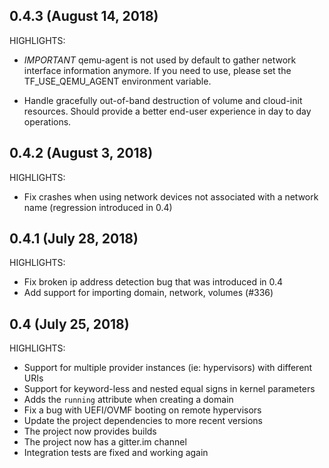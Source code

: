 ## 0.4.3 (August 14, 2018)

HIGHLIGHTS:

* *IMPORTANT* qemu-agent is not used by default to gather network
  interface information anymore. If you need to use, please set
  the TF_USE_QEMU_AGENT environment variable.

* Handle gracefully out-of-band destruction of volume and cloud-init
  resources. Should provide a better end-user experience in day to day
  operations.

## 0.4.2 (August 3, 2018)

HIGHLIGHTS:

* Fix crashes when using network devices not associated with a
  network name (regression introduced in 0.4)

## 0.4.1 (July 28, 2018)

HIGHLIGHTS:

* Fix broken ip address detection bug that was introduced in 0.4
* Add support for importing domain, network, volumes (#336)

## 0.4 (July 25, 2018)

HIGHLIGHTS:

* Support for multiple provider instances (ie: hypervisors) with different URIs
* Support for keyword-less and nested equal signs in kernel parameters
* Adds the `running` attribute when creating a domain
* Fix a bug with UEFI/OVMF booting on remote hypervisors
* Update the project dependencies to more recent versions
* The project now provides builds
* The project now has a gitter.im channel
* Integration tests are fixed and working again


